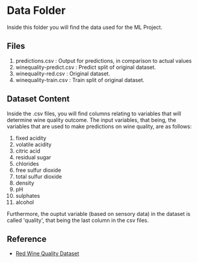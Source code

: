 # Data Folder

Inside this folder you will find the data used for the ML Project.

## Files

1. predictions.csv : Output for predictions, in comparison to actual values
2. winequality-predict.csv : Predict split of original dataset.
3. winequality-red.csv : Original dataset.
4. winequality-train.csv : Train split of original dataset.

## Dataset Content

Inside the .csv files, you will find columns relating to variables that will determine wine quality outcome. The input variables, that being, the variables that are used to make predictions on wine quality, are as follows:

1. fixed acidity
2. volatile acidity
3. citric acid
4. residual sugar
5. chlorides
6. free sulfur dioxide
7. total sulfur dioxide
8. density
9. pH
10. sulphates
11. alcohol

Furthermore, the ouptut variable (based on sensory data) in the dataset is called 'quality', that being the last column in the csv files.

## Reference

- [Red Wine Quality Dataset](https://www.kaggle.com/datasets/uciml/red-wine-quality-cortez-et-al-2009/data)
